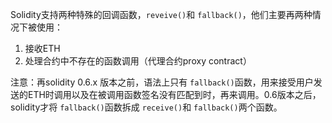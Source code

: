 Solidity支持两种特殊的回调函数，`reveive()`和 `fallback()`，他们主要再两种情况下被使用：

1. 接收ETH
2. 处理合约中不存在的函数调用（代理合约proxy contract）

注意：再solidity 0.6.x 版本之前，语法上只有 `fallback()`函数，用来接受用户发送的ETH时调用以及在被调用函数签名没有匹配到时，再来调用。0.6版本之后，solidity才将 `fallback()`函数拆成 `receive()`和 `fallback()`两个函数。
